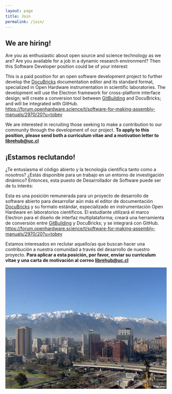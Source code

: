 ```yaml
---
layout: page
title: Join
permalink: /join/
---
```

## We are hiring!

Are you as enthusiastic about open source and science technology as we are? Are you available for a job in a dynamic research environment? Then this Software Developer position could be of your interest:

This is a paid position for an open software development project to further develop the [DocuBricks](https://docubricks.com/software.jsp) documentation editor and its standard format, specialized in Open Hardware instrumentation in scientific laboratories. The development will use the Electron framework for cross-platform interface design; will create a conversion tool between [GitBuilding](https://gitbuilding.io/) and DocuBricks; and will be integrated with GitHub. https://forum.openhardware.science/t/software-for-making-assembly-manuals/2970/20?u=tobey

We are interested in recruiting those seeking to make a contribution to our community through the development of our project. **To apply to this position, please send both a curriculum vitae and a motivation letter to librehub@uc.cl**

## ¡Estamos reclutando!

¿Te entusiasma el código abierto y la tecnología científica tanto como a nosotros? ¿Estás disponible para un trabajo en un entorno de investigación dinámico? Entonces, esta puesto de Desarrollador de Software puede ser de tu interés:

Esta es una posición remunerada para un proyecto de desarrollo de software abierto para desarrollar aún más el editor de documentación [DocuBricks](https://docubricks.com/software.jsp) y su formato estándar, especializado en instrumentación Open Hardware en laboratorios científicos. El estudiante utilizará el marco Electron para el diseño de interfaz multiplataforma; creará una herramienta de conversión entre [GitBuilding](https://gitbuilding.io/) y DocuBricks; y se integrará con GitHub. https://forum.openhardware.science/t/software-for-making-assembly-manuals/2970/20?u=tobey

Estamos interesados en reclutar aquello/as que buscan hacer una contribución a nuestra comunidad a través del desarrollo de nuestro proyecto. **Para aplicar a esta posición, por favor, enviar su curriculum vitae y una carta de motivación al correo librehub@uc.cl**

<!--
## We are hiring!

Are you as enthusiastic about open source and science technology as we are? Are you available for a job in a dynamic research environment? Then this Technology Fellow position could be of your interest:

The [Institute for Biological and Medical Engineering (IIBM)](https://ingenieriabiologicaymedica.uc.cl/en/) of the Pontificia Universidad Católica de Chile is currently looking for a professional to develop hardware prototypes and workshops related to open source bio-microscopy and similar instruments. The position is available as part of the project "Latin American Center for Bioimaging through Open Hardware" (LIBRE hub) led by Tobias Wenzel, Pablo Irarrázaval, and Vicente Parot. This project is funded for 3 years by the Chan Zuckerberg Initiative. Its objective is to contribute to the Latin American academic community by expanding access to technology for bioimaging, including medical imaging and sample manipulation. The results of the project include the development of workshops, seminars, and networking around the topic of open source hardware.

**What would you do?**
- Build prototypes of laboratory instruments from the open source literature, and improve their documentation, including quality control of their respective translations.
- Prepare and execute, together with the project researchers, Open Hardware workshops to train scientists in Chile and Latin America in open source bioimaging instrumentation.
- Manufacture parts and purchase materials related to the development of equipment for the workshops, as well as assistance and coordination with the attendants of the
workshops.
- Develop modified prototypes that can be used for workshops to teach the construction and use of research grade bioimaing open hardware.
- Coordination and networking with the team and international tutors.

The full-time work will be performed in person at the IIBM, San Joaquin campus of Pontifical Catholic University in Santiago de Chile, starting in September 2022.

**What experience is required?**
- Knowledge in the following areas: digital fabrication, especially 3d printing, and some Python or Arduino programming experience. Knowledge of electronics, other digital fabrication methods and advanced programming is desirable but not required.
- A prior experience in building some kind of machine or instrument, from instructions or self-designed.
- Motivation to learn new things.
- Support for Open Source and detailed documentations.
- Interdisciplinary communication skills in Spanish and English in an academic context.
- A graduate degree would be desirable.

We are interested in recruiting those seeking to make a contribution to our community through the development of our project. **To apply to this 2 1/2 year position, please send both a curriculum vitae and a motivation letter to librehub@uc.cl by September 22nd.**

[SPANISH VERSION](https://www.dropbox.com/s/dtexixr8bliuxap/Convocatoria%20Technology%20Fellow_24.08.22.docx.pdf?dl=0)
-->
<div>
    <img class="marginauto" src="/images/others/mountain_chile.jpg" alt="centered image" />
</div>
